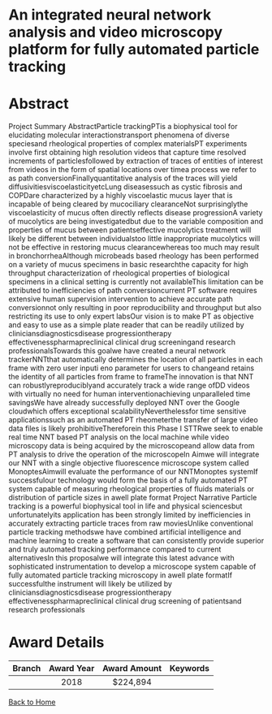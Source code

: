 
An integrated neural network analysis and video microscopy platform for fully automated particle tracking
=========================================================================================================

# Abstract


Project Summary AbstractParticle trackingPTis a biophysical tool for elucidating molecular interactionstransport phenomena
of diverse speciesand rheological properties of complex materialsPT experiments involve first obtaining high
resolution videos that capture time resolved increments of particlesfollowed by extraction of traces of entities
of interest from videos in the form of spatial locations over timea process we refer to as path conversionFinallyquantitative analysis of the traces will yield diffusivitiesviscoelasticityetcLung diseasessuch as cystic fibrosis and COPDare characterized by a highly viscoelastic mucus
layer that is incapable of being cleared by mucociliary clearanceNot surprisinglythe viscoelasticity of mucus
often directly reflects disease progressionA variety of mucolytics are being investigatedbut due to the
variable composition and properties of mucus between patientseffective mucolytics treatment will likely be
different between individualstoo little inappropriate mucolytics will not be effective in restoring mucus
clearancewhereas too much may result in bronchorrheaAlthough microbeads based rheology has been
performed on a variety of mucus specimens in basic researchthe capacity for high throughput
characterization of rheological properties of biological specimens in a clinical setting is currently not availableThis limitation can be attributed to inefficiencies of path conversioncurrent PT software requires extensive
human supervision intervention to achieve accurate path conversionnot only resulting in poor reproducibility
and throughput but also restricting its use to only expert labsOur vision is to make PT as objective and easy
to use as a simple plate reader that can be readily utilized by cliniciansdiagnosticsdisease progressiontherapy effectivenesspharmapreclinical clinical drug screeningand research professionalsTowards this
goalwe have created a neural network trackerNNTthat automatically determines the location of all particles
in each frame with zero user inputi eno parameter for users to changeand retains the identity of all
particles from frame to frameThe innovation is that NNT can robustlyreproduciblyand accurately track a
wide range ofDD videos with virtually no need for human interventionachieving unparalleled time savingsWe have already successfully deployed NNT over the Google cloudwhich offers exceptional scalabilityNeverthelessfor time sensitive applicationssuch as an automated PT rheometerthe transfer of large video
data files is likely prohibitiveThereforein this Phase I STTRwe seek to enable real time NNT based PT
analysis on the local machine while video microscopy data is being acquired by the microscopeand allow data
from PT analysis to drive the operation of the microscopeIn Aimwe will integrate our NNT with a single
objective fluorescence microscope system called MonoptesAimwill evaluate the performance of our NNTMonoptes systemIf successfulour technology would form the basis of a fully automated PT system capable
of measuring rheological properties of fluids materials or distribution of particle sizes in awell plate format Project Narrative
Particle tracking is a powerful biophysical tool in life and physical sciencesbut unfortunatelyits application
has been strongly limited by inefficiencies in accurately extracting particle traces from raw moviesUnlike
conventional particle tracking methodswe have combined artificial intelligence and machine learning to create
a software that can consistently provide superior and truly automated tracking performance compared to
current alternativesIn this proposalwe will integrate this latest advance with sophisticated instrumentation to
develop a microscope system capable of fully automated particle tracking microscopy in awell plate formatIf successfulthe instrument will likely be utilized by cliniciansdiagnosticsdisease progressiontherapy
effectivenesspharmapreclinical clinical drug screening of patientsand research professionals  

# Award Details

|Branch|Award Year|Award Amount|Keywords|
| :---: | :---: | :---: | :---: |
||2018|$224,894||
  
  


[Back to Home](https://github.com/chrischow/dod_sbir_awards#2329)